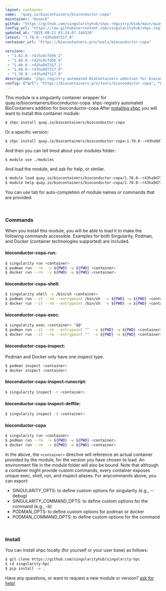 ```yaml
---
layout: container
name:  "quay.io/biocontainers/bioconductor-copa"
maintainer: "@vsoch"
github: "https://github.com/singularityhub/shpc-registry/blob/main/quay.io/biocontainers/bioconductor-copa/container.yaml"
config_url: "https://raw.githubusercontent.com/singularityhub/shpc-registry/main/quay.io/biocontainers/bioconductor-copa/container.yaml"
updated_at: "2025-09-21 03:24:07.344320"
latest: "1.70.0--r43ha9d7317_0"
container_url: "https://biocontainers.pro/tools/bioconductor-copa"

versions:
 - "1.62.0--r41hc0cfd56_2"
 - "1.66.0--r42hc0cfd56_0"
 - "1.66.0--r42ha9d7317_1"
 - "1.68.0--r43ha9d7317_0"
 - "1.70.0--r43ha9d7317_0"
description: "shpc-registry automated BioContainers addition for bioconductor-copa"
config: {"url": "https://biocontainers.pro/tools/bioconductor-copa", "maintainer": "@vsoch", "description": "shpc-registry automated BioContainers addition for bioconductor-copa", "latest": {"1.70.0--r43ha9d7317_0": "sha256:1716cc79968c612c68b79fdb3f5ce0e3f9d42810c399309b90f49a77d6ef75cf"}, "tags": {"1.62.0--r41hc0cfd56_2": "sha256:962fbbcbcf0dfd15fec6a7e7cc7698cb6244e950af65f2d81696e8485bbc0456", "1.66.0--r42hc0cfd56_0": "sha256:ae707f2e0edbedd35e2aa9e4c6a2f64e24554cc43d02fd1d674bada619186175", "1.66.0--r42ha9d7317_1": "sha256:98cc724625719a0fca86900531fa65d1cbf0d609f24e3afe4ec1b7588335692f", "1.68.0--r43ha9d7317_0": "sha256:bd6529244a0edbb7776530921954cb95ab6e505c9dabada446eb6566ffeb15b5", "1.70.0--r43ha9d7317_0": "sha256:1716cc79968c612c68b79fdb3f5ce0e3f9d42810c399309b90f49a77d6ef75cf"}, "docker": "quay.io/biocontainers/bioconductor-copa"}
---
```


This module is a singularity container wrapper for quay.io/biocontainers/bioconductor-copa.
shpc-registry automated BioContainers addition for bioconductor-copa
After [installing shpc](#install) you will want to install this container module:


```bash
$ shpc install quay.io/biocontainers/bioconductor-copa
```

Or a specific version:

```bash
$ shpc install quay.io/biocontainers/bioconductor-copa:1.70.0--r43ha9d7317_0
```

And then you can tell lmod about your modules folder:

```bash
$ module use ./modules
```

And load the module, and ask for help, or similar.

```bash
$ module load quay.io/biocontainers/bioconductor-copa/1.70.0--r43ha9d7317_0
$ module help quay.io/biocontainers/bioconductor-copa/1.70.0--r43ha9d7317_0
```

You can use tab for auto-completion of module names or commands that are provided.

<br>

### Commands

When you install this module, you will be able to load it to make the following commands accessible.
Examples for both Singularity, Podman, and Docker (container technologies supported) are included.

#### bioconductor-copa-run:

```bash
$ singularity run <container>
$ podman run --rm  -v ${PWD} -w ${PWD} <container>
$ docker run --rm  -v ${PWD} -w ${PWD} <container>
```

#### bioconductor-copa-shell:

```bash
$ singularity shell -s /bin/sh <container>
$ podman run --it --rm --entrypoint /bin/sh  -v ${PWD} -w ${PWD} <container>
$ docker run --it --rm --entrypoint /bin/sh  -v ${PWD} -w ${PWD} <container>
```

#### bioconductor-copa-exec:

```bash
$ singularity exec <container> "$@"
$ podman run --it --rm --entrypoint ""  -v ${PWD} -w ${PWD} <container> "$@"
$ docker run --it --rm --entrypoint ""  -v ${PWD} -w ${PWD} <container> "$@"
```

#### bioconductor-copa-inspect:

Podman and Docker only have one inspect type.

```bash
$ podman inspect <container>
$ docker inspect <container>
```

#### bioconductor-copa-inspect-runscript:

```bash
$ singularity inspect -r <container>
```

#### bioconductor-copa-inspect-deffile:

```bash
$ singularity inspect -d <container>
```



#### bioconductor-copa

```bash
$ singularity run <container>
$ podman run --rm  -v ${PWD} -w ${PWD} <container>
$ docker run --rm  -v ${PWD} -w ${PWD} <container>
```


In the above, the `<container>` directive will reference an actual container provided
by the module, for the version you have chosen to load. An environment file in the
module folder will also be bound. Note that although a container
might provide custom commands, every container exposes unique exec, shell, run, and
inspect aliases. For anycommands above, you can export:

 - SINGULARITY_OPTS: to define custom options for singularity (e.g., --debug)
 - SINGULARITY_COMMAND_OPTS: to define custom options for the command (e.g., -b)
 - PODMAN_OPTS: to define custom options for podman or docker
 - PODMAN_COMMAND_OPTS: to define custom options for the command

<br>

### Install

You can install shpc locally (for yourself or your user base) as follows:

```bash
$ git clone https://github.com/singularityhub/singularity-hpc
$ cd singularity-hpc
$ pip install -e .
```

Have any questions, or want to request a new module or version? [ask for help!](https://github.com/singularityhub/singularity-hpc/issues)